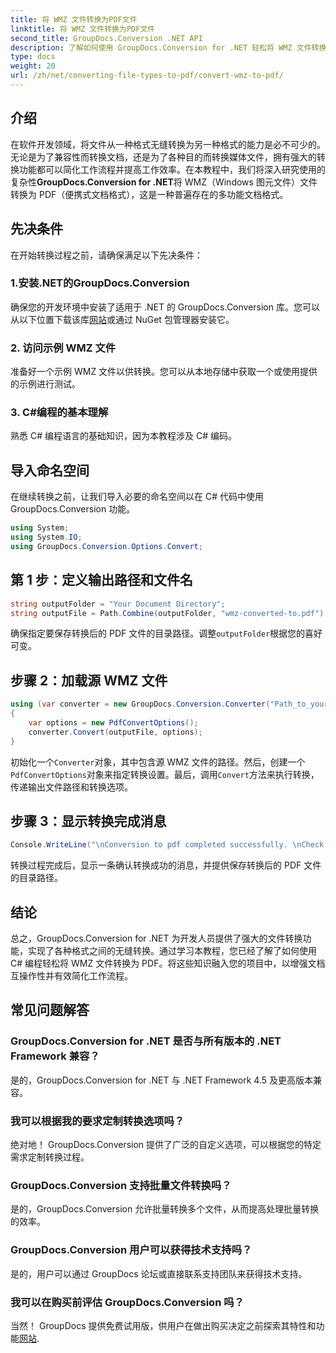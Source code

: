 ```yaml
---
title: 将 WMZ 文件转换为PDF文件
linktitle: 将 WMZ 文件转换为PDF文件
second_title: GroupDocs.Conversion .NET API
description: 了解如何使用 GroupDocs.Conversion for .NET 轻松将 WMZ 文件转换为 PDF。增强文档的互操作性。
type: docs
weight: 20
url: /zh/net/converting-file-types-to-pdf/convert-wmz-to-pdf/
---
```

## 介绍
在软件开发领域，将文件从一种格式无缝转换为另一种格式的能力是必不可少的。无论是为了兼容性而转换文档，还是为了各种目的而转换媒体文件，拥有强大的转换功能都可以简化工作流程并提高工作效率。在本教程中，我们将深入研究使用的复杂性**GroupDocs.Conversion for .NET**将 WMZ（Windows 图元文件）文件转换为 PDF（便携式文档格式），这是一种普遍存在的多功能文档格式。
## 先决条件
在开始转换过程之前，请确保满足以下先决条件：
### 1.安装.NET的GroupDocs.Conversion
确保您的开发环境中安装了适用于 .NET 的 GroupDocs.Conversion 库。您可以从以下位置下载该库[网站](https://releases.groupdocs.com/conversion/net/)或通过 NuGet 包管理器安装它。
### 2. 访问示例 WMZ 文件
准备好一个示例 WMZ 文件以供转换。您可以从本地存储中获取一个或使用提供的示例进行测试。
### 3. C#编程的基本理解
熟悉 C# 编程语言的基础知识，因为本教程涉及 C# 编码。

## 导入命名空间
在继续转换之前，让我们导入必要的命名空间以在 C# 代码中使用 GroupDocs.Conversion 功能。

```csharp
using System;
using System.IO;
using GroupDocs.Conversion.Options.Convert;
```

## 第 1 步：定义输出路径和文件名
```csharp
string outputFolder = "Your Document Directory";
string outputFile = Path.Combine(outputFolder, "wmz-converted-to.pdf");
```
确保指定要保存转换后的 PDF 文件的目录路径。调整`outputFolder`根据您的喜好可变。
## 步骤 2：加载源 WMZ 文件
```csharp
using (var converter = new GroupDocs.Conversion.Converter("Path_to_your_WMZ_file"))
{
    var options = new PdfConvertOptions();
    converter.Convert(outputFile, options);
}
```
初始化一个`Converter`对象，其中包含源 WMZ 文件的路径。然后，创建一个`PdfConvertOptions`对象来指定转换设置。最后，调用`Convert`方法来执行转换，传递输出文件路径和转换选项。
## 步骤 3：显示转换完成消息
```csharp
Console.WriteLine("\nConversion to pdf completed successfully. \nCheck output in {0}", outputFolder);
```
转换过程完成后，显示一条确认转换成功的消息，并提供保存转换后的 PDF 文件的目录路径。

## 结论
总之，GroupDocs.Conversion for .NET 为开发人员提供了强大的文件转换功能，实现了各种格式之间的无缝转换。通过学习本教程，您已经了解了如何使用 C# 编程轻松将 WMZ 文件转换为 PDF。将这些知识融入您的项目中，以增强文档互操作性并有效简化工作流程。
## 常见问题解答
### GroupDocs.Conversion for .NET 是否与所有版本的 .NET Framework 兼容？
是的，GroupDocs.Conversion for .NET 与 .NET Framework 4.5 及更高版本兼容。
### 我可以根据我的要求定制转换选项吗？
绝对地！ GroupDocs.Conversion 提供了广泛的自定义选项，可以根据您的特定需求定制转换过程。
### GroupDocs.Conversion 支持批量文件转换吗？
是的，GroupDocs.Conversion 允许批量转换多个文件，从而提高处理批量转换的效率。
### GroupDocs.Conversion 用户可以获得技术支持吗？
是的，用户可以通过 GroupDocs 论坛或直接联系支持团队来获得技术支持。
### 我可以在购买前评估 GroupDocs.Conversion 吗？
当然！ GroupDocs 提供免费试用版，供用户在做出购买决定之前探索其特性和功能[网站](https://releases.groupdocs.com/conversion/net/).